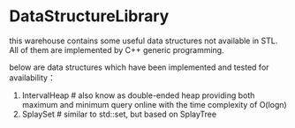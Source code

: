 # DataStructureLibrary
this warehouse contains some useful data structures not available in STL. All of them are implemented by C++ generic programming. 

below are data structures which have been implemented and tested for availability：
1. IntervalHeap  # also know as double-ended heap providing both maximum and minimum query online with the time complexity of O(logn)
2. SplaySet # similar to std::set, but based on SplayTree
